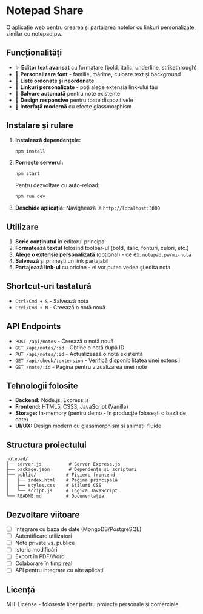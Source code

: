 # Notepad Share

O aplicație web pentru crearea și partajarea notelor cu linkuri personalizate, similar cu notepad.pw.

## Funcționalități

- ✨ **Editor text avansat** cu formatare (bold, italic, underline, strikethrough)
- 🎨 **Personalizare font** - familie, mărime, culoare text și background
- 📝 **Liste ordonate și neordonate**
- 🔗 **Linkuri personalizate** - poți alege extensia link-ului tău
- 💾 **Salvare automată** pentru note existente
- 📱 **Design responsive** pentru toate dispozitivele
- 🚀 **Interfață modernă** cu efecte glassmorphism

## Instalare și rulare

1. **Instalează dependențele:**
   ```bash
   npm install
   ```

2. **Pornește serverul:**
   ```bash
   npm start
   ```
   
   Pentru dezvoltare cu auto-reload:
   ```bash
   npm run dev
   ```

3. **Deschide aplicația:**
   Navighează la `http://localhost:3000`

## Utilizare

1. **Scrie conținutul** în editorul principal
2. **Formatează textul** folosind toolbar-ul (bold, italic, fonturi, culori, etc.)
3. **Alege o extensie personalizată** (opțional) - de ex. `notepad.pw/mi-nota`
4. **Salvează** și primești un link partajabil
5. **Partajează link-ul** cu oricine - ei vor putea vedea și edita nota

## Shortcut-uri tastatură

- `Ctrl/Cmd + S` - Salvează nota
- `Ctrl/Cmd + N` - Creează o notă nouă

## API Endpoints

- `POST /api/notes` - Creează o notă nouă
- `GET /api/notes/:id` - Obține o notă după ID
- `PUT /api/notes/:id` - Actualizează o notă existentă
- `GET /api/check/:extension` - Verifică disponibilitatea unei extensii
- `GET /note/:id` - Pagina pentru vizualizarea unei note

## Tehnologii folosite

- **Backend:** Node.js, Express.js
- **Frontend:** HTML5, CSS3, JavaScript (Vanilla)
- **Storage:** In-memory (pentru demo - în producție folosești o bază de date)
- **UI/UX:** Design modern cu glassmorphism și animații fluide

## Structura proiectului

```
notepad/
├── server.js          # Server Express.js
├── package.json       # Dependențe și scripturi
├── public/           # Fișiere frontend
│   ├── index.html    # Pagina principală
│   ├── styles.css    # Stiluri CSS
│   └── script.js     # Logica JavaScript
└── README.md         # Documentația
```

## Dezvoltare viitoare

- [ ] Integrare cu baza de date (MongoDB/PostgreSQL)
- [ ] Autentificare utilizatori
- [ ] Note private vs. publice
- [ ] Istoric modificări
- [ ] Export în PDF/Word
- [ ] Colaborare în timp real
- [ ] API pentru integrare cu alte aplicații

## Licență

MIT License - folosește liber pentru proiecte personale și comerciale.
